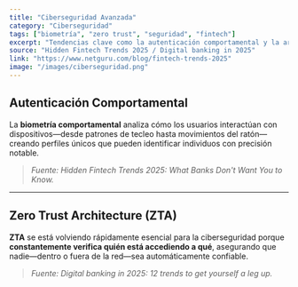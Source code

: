 ```yaml
---
title: "Ciberseguridad Avanzada"
category: "Ciberseguridad"
tags: ["biometría", "zero trust", "seguridad", "fintech"]
excerpt: "Tendencias clave como la autenticación comportamental y la arquitectura Zero Trust están transformando el panorama de seguridad digital."
source: "Hidden Fintech Trends 2025 / Digital banking in 2025"
link: "https://www.netguru.com/blog/fintech-trends-2025"
image: "/images/ciberseguridad.png"
---
```


## Autenticación Comportamental

La **biometría comportamental** analiza cómo los usuarios interactúan con dispositivos—desde patrones de tecleo hasta movimientos del ratón—creando perfiles únicos que pueden identificar individuos con precisión notable.

> _Fuente: Hidden Fintech Trends 2025: What Banks Don't Want You to Know._

---

## Zero Trust Architecture (ZTA)

**ZTA** se está volviendo rápidamente esencial para la ciberseguridad porque **constantemente verifica quién está accediendo a qué**, asegurando que nadie—dentro o fuera de la red—sea automáticamente confiable.

> _Fuente: Digital banking in 2025: 12 trends to get yourself a leg up._
